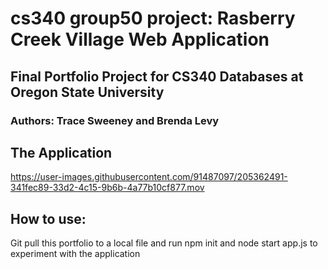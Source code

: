 # cs340 group50 project: Rasberry Creek Village Web Application
## Final Portfolio Project for CS340 Databases at Oregon State University
### Authors: Trace Sweeney and Brenda Levy

## The Application
https://user-images.githubusercontent.com/91487097/205362491-341fec89-33d2-4c15-9b6b-4a77b10cf877.mov

## How to use:
Git pull this portfolio to a local file and run npm init and node start app.js to experiment with the application
